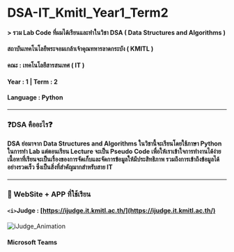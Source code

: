# DSA-IT_Kmitl_Year1_Term2
#### > รวม Lab Code ที่ผมได้เรียนและทำในวิชา DSA ( Data Structures and Algorithms ) 
#### สถาบันเทคโนโลยีพระจอมเกล้าเจ้าคุณทหารลาดกระบัง ( KMITL )
#### คณะ : เทคโนโลยีสารสนเทศ ( IT )
#### Year : 1 | Term : 2
#### Language : Python

---

### ❓DSA คืออะไร❓
#### DSA ย่อมาจาก Data Structures and Algorithms ในวิชานี้จะเรียนโดยใช้ภาษา Python ในการทำ Lab แต่ตอนเรียน Lecture จะเป็น Pseudo Code เพื่อให้เราเข้าใจการทำงานได้ง่าย เนื้อหาที่เรียนจะเป็นเรื่องของการจัดเก็บและจัดการข้อมูลให้มีประสิทธิภาพ รวมถึงการเข้าถึงข้อมูลได้อย่างรวดเร็ว ซึ่งเป็นสิ่งที่สำคัญมากสำหรับสาย IT

---

### 📖 WebSite + APP ที่ใช้เรียน
#### `<i>`Judge : [https://ijudge.it.kmitl.ac.th/](https://ijudge.it.kmitl.ac.th/)
![iJudge_Animation](https://github.com/user-attachments/assets/43297ad7-0861-4bf3-a9e2-78a0fb51ee80)
#### Microsoft Teams
